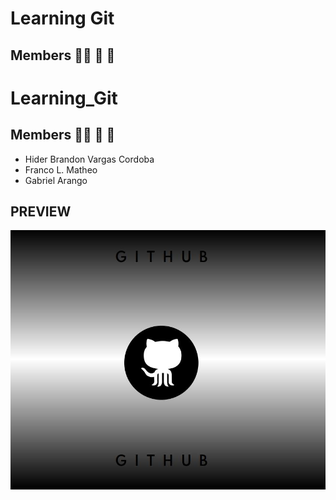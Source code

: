 
# Learning Git
## Members 🧑‍🦱 🤺 🤾

# Learning_Git
## Members 🧑‍🦱 🤺 🤾 
* Hider Brandon Vargas Cordoba
* Franco L. Matheo 
* Gabriel Arango

## PREVIEW
![preview](imgs/preview.jpeg)
